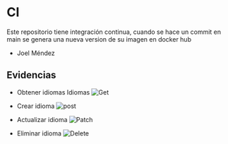 # CI
Este repositorio tiene integración continua, cuando se hace un commit en main se genera una nueva version de su imagen en docker hub
- Joel Méndez
## Evidencias

- Obtener idiomas Idiomas
![Get](https://res.cloudinary.com/dtim15nqh/image/upload/v1685764229/U/get_lyeaae.png)

- Crear idioma
![post](https://res.cloudinary.com/dtim15nqh/image/upload/v1685764228/U/post_gbxgrm.png)

- Actualizar idioma
![Patch](https://res.cloudinary.com/dtim15nqh/image/upload/v1685764229/U/patch_zmqrqm.png)

- Eliminar idioma
![Delete](https://res.cloudinary.com/dtim15nqh/image/upload/v1685764229/U/delete_gvr31g.png)